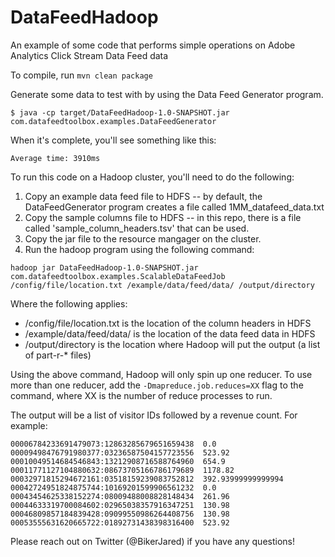 # DataFeedHadoop
An example of some code that performs simple operations on Adobe Analytics Click Stream Data Feed data

To compile, run `mvn clean package`

Generate some data to test with by using the Data Feed Generator program.
```
$ java -cp target/DataFeedHadoop-1.0-SNAPSHOT.jar com.datafeedtoolbox.examples.DataFeedGenerator
```
When it's complete, you'll see something like this:
```
Average time: 3910ms
```
To run this code on a Hadoop cluster, you'll need to do the following:
1. Copy an example data feed file to HDFS -- by default, the DataFeedGenerator program creates a file called 1MM_datafeed_data.txt
2. Copy the sample columns file to HDFS -- in this repo, there is a file called 'sample_column_headers.tsv' that can be used.
3. Copy the jar file to the resource mangager on the cluster.
4. Run the hadoop program using the following command:
```
hadoop jar DataFeedHadoop-1.0-SNAPSHOT.jar com.datafeedtoolbox.examples.ScalableDataFeedJob /config/file/location.txt /example/data/feed/data/ /output/directory
```
Where the following applies:
* /config/file/location.txt is the location of the column headers in HDFS
* /example/data/feed/data/ is the location of the data feed data in HDFS
* /output/directory is the location where Hadoop will put the output (a list of part-r-* files)

Using the above command, Hadoop will only spin up one reducer. To use more than one reducer, add the `-Dmapreduce.job.reduces=XX` flag to the command, where XX is the number of reduce processes to run.

The output will be a list of visitor IDs followed by a revenue count. For example:
```
00006784233691479073:12863285679651659438  0.0
00009498476791980377:03236587504157723556  523.92
00010049514684546843:13212908716588764960  654.9
00011771127104880632:08673705166786179689  1178.82
00032971815294672161:03518159239083752812  392.93999999999994
00042724951824875744:10169201599906561232  0.0
00043454625338152274:08009488008828148434  261.96
00044633319700084602:02965038357916347251  130.98
00046809857184839428:09099550986264408756  130.98
00053555631620665722:01892731438398316400  523.92
```

Please reach out on Twitter (@BikerJared) if you have any questions!

